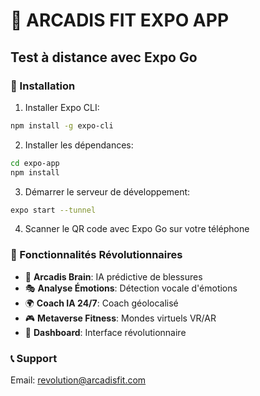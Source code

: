 # 🚀 ARCADIS FIT EXPO APP

## Test à distance avec Expo Go

### 📱 Installation

1. Installer Expo CLI:
```bash
npm install -g expo-cli
```

2. Installer les dépendances:
```bash
cd expo-app
npm install
```

3. Démarrer le serveur de développement:
```bash
expo start --tunnel
```

4. Scanner le QR code avec Expo Go sur votre téléphone

### 🌟 Fonctionnalités Révolutionnaires

- 🧠 **Arcadis Brain**: IA prédictive de blessures
- 🎭 **Analyse Émotions**: Détection vocale d'émotions  
- 🌍 **Coach IA 24/7**: Coach géolocalisé
- 🎮 **Metaverse Fitness**: Mondes virtuels VR/AR
- 💪 **Dashboard**: Interface révolutionnaire

### 📞 Support

Email: revolution@arcadisfit.com


